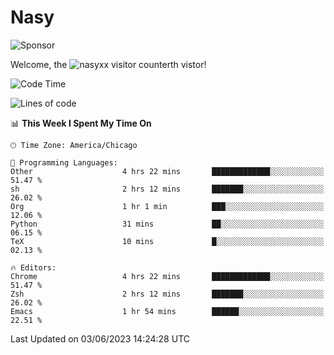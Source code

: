 # Nasy

<!--
<p align="center">
<img height="200" src="https://github-readme-stats.vercel.app/api?username=nasyxx&count_private=true&show_icons=true&theme=dracula&include_all_commits=true"/>
<img height="200" src="https://github-readme-stats.vercel.app/api/top-langs/?username=nasyxx&theme=dracula&hide=html,jupyter+notebook&count_private=true&show_icons=true"/>
</p>

  
----------------
-->

![Sponsor](https://img.shields.io/static/v1.svg?label=Sponsor&message=%E2%9D%A4&logo=GitHub&style=flat&color=pink)
 
Welcome, the ![nasyxx visitor counter](https://count.getloli.com/get/@nasyxx?theme=rule34)th vistor!
 
<!--START_SECTION:waka-->
![Code Time](http://img.shields.io/badge/Code%20Time-3%2C553%20hrs%2029%20mins-blue)

![Lines of code](https://img.shields.io/badge/From%20Hello%20World%20I%27ve%20Written-6.3%20million%20lines%20of%20code-blue)

📊 **This Week I Spent My Time On** 

```text
🕑︎ Time Zone: America/Chicago

💬 Programming Languages: 
Other                    4 hrs 22 mins       █████████████░░░░░░░░░░░░   51.47 % 
sh                       2 hrs 12 mins       ███████░░░░░░░░░░░░░░░░░░   26.02 % 
Org                      1 hr 1 min          ███░░░░░░░░░░░░░░░░░░░░░░   12.06 % 
Python                   31 mins             ██░░░░░░░░░░░░░░░░░░░░░░░   06.15 % 
TeX                      10 mins             █░░░░░░░░░░░░░░░░░░░░░░░░   02.13 % 

🔥 Editors: 
Chrome                   4 hrs 22 mins       █████████████░░░░░░░░░░░░   51.47 % 
Zsh                      2 hrs 12 mins       ███████░░░░░░░░░░░░░░░░░░   26.02 % 
Emacs                    1 hr 54 mins        ██████░░░░░░░░░░░░░░░░░░░   22.51 % 
```


 Last Updated on 03/06/2023 14:24:28 UTC
<!--END_SECTION:waka-->

<!-- ![visitors](https://visitor-badge.laobi.icu/badge?page_id=nasyxx.nasyxx) -->
